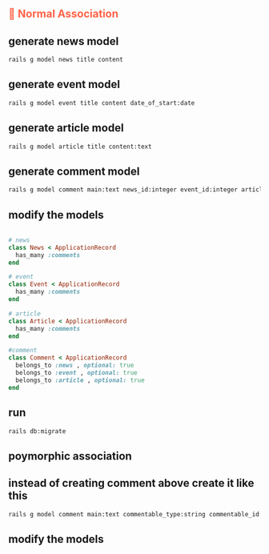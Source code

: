 ## <font style="color:tomato">💮 Normal Association </font>

## generate news model
```bash
rails g model news title content
```

## generate event model

```bash
rails g model event title content date_of_start:date
```

## generate article model

```bash
rails g model article title content:text
```

## generate comment model

```bash
rails g model comment main:text news_id:integer event_id:integer article_id:integer
```

## modify the models

```ruby

# news
class News < ApplicationRecord
  has_many :comments
end

# event
class Event < ApplicationRecord
  has_many :comments
end

# article
class Article < ApplicationRecord
  has_many :comments
end

#comment
class Comment < ApplicationRecord
  belongs_to :news , optional: true
  belongs_to :event , optional: true
  belongs_to :article , optional: true
end

```


## run

```bash
rails db:migrate
```
## <font style="color=tomato"> poymorphic association </font>

## instead of creating comment above create it like this

```bash
rails g model comment main:text commentable_type:string commentable_id:integer
```

## modify the models

```ruby
